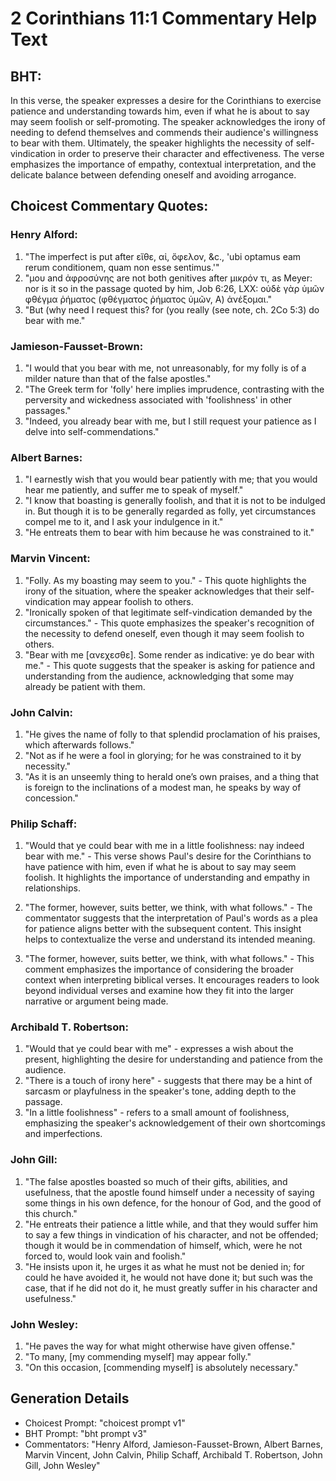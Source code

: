 # 2 Corinthians 11:1 Commentary Help Text

## BHT:
In this verse, the speaker expresses a desire for the Corinthians to exercise patience and understanding towards him, even if what he is about to say may seem foolish or self-promoting. The speaker acknowledges the irony of needing to defend themselves and commends their audience's willingness to bear with them. Ultimately, the speaker highlights the necessity of self-vindication in order to preserve their character and effectiveness. The verse emphasizes the importance of empathy, contextual interpretation, and the delicate balance between defending oneself and avoiding arrogance.

## Choicest Commentary Quotes:
### Henry Alford:
1. "The imperfect is put after εἴθε, αἰ, ὄφελον, &c., 'ubi optamus eam rerum conditionem, quam non esse sentimus.'" 
2. "μου and ἀφροσύνης are not both genitives after μικρόν τι, as Meyer: nor is it so in the passage quoted by him, Job 6:26, LXX: οὐδὲ γὰρ ὑμῶν φθέγμα ῥήματος (φθέγματος ῥήματος ὑμῶν, Α) ἀνέξομαι." 
3. "But (why need I request this? for (you really (see note, ch. 2Co 5:3) do bear with me."

### Jamieson-Fausset-Brown:
1. "I would that you bear with me, not unreasonably, for my folly is of a milder nature than that of the false apostles."
2. "The Greek term for 'folly' here implies imprudence, contrasting with the perversity and wickedness associated with 'foolishness' in other passages."
3. "Indeed, you already bear with me, but I still request your patience as I delve into self-commendations."

### Albert Barnes:
1. "I earnestly wish that you would bear patiently with me; that you would hear me patiently, and suffer me to speak of myself."
2. "I know that boasting is generally foolish, and that it is not to be indulged in. But though it is to be generally regarded as folly, yet circumstances compel me to it, and I ask your indulgence in it."
3. "He entreats them to bear with him because he was constrained to it."

### Marvin Vincent:
1. "Folly. As my boasting may seem to you." - This quote highlights the irony of the situation, where the speaker acknowledges that their self-vindication may appear foolish to others.
2. "Ironically spoken of that legitimate self-vindication demanded by the circumstances." - This quote emphasizes the speaker's recognition of the necessity to defend oneself, even though it may seem foolish to others.
3. "Bear with me [ανεχεσθε]. Some render as indicative: ye do bear with me." - This quote suggests that the speaker is asking for patience and understanding from the audience, acknowledging that some may already be patient with them.

### John Calvin:
1. "He gives the name of folly to that splendid proclamation of his praises, which afterwards follows."
2. "Not as if he were a fool in glorying; for he was constrained to it by necessity."
3. "As it is an unseemly thing to herald one’s own praises, and a thing that is foreign to the inclinations of a modest man, he speaks by way of concession."

### Philip Schaff:
1. "Would that ye could bear with me in a little foolishness: nay indeed bear with me." - This verse shows Paul's desire for the Corinthians to have patience with him, even if what he is about to say may seem foolish. It highlights the importance of understanding and empathy in relationships.

2. "The former, however, suits better, we think, with what follows." - The commentator suggests that the interpretation of Paul's words as a plea for patience aligns better with the subsequent content. This insight helps to contextualize the verse and understand its intended meaning.

3. "The former, however, suits better, we think, with what follows." - This comment emphasizes the importance of considering the broader context when interpreting biblical verses. It encourages readers to look beyond individual verses and examine how they fit into the larger narrative or argument being made.

### Archibald T. Robertson:
1. "Would that ye could bear with me" - expresses a wish about the present, highlighting the desire for understanding and patience from the audience.
2. "There is a touch of irony here" - suggests that there may be a hint of sarcasm or playfulness in the speaker's tone, adding depth to the passage.
3. "In a little foolishness" - refers to a small amount of foolishness, emphasizing the speaker's acknowledgement of their own shortcomings and imperfections.

### John Gill:
1. "The false apostles boasted so much of their gifts, abilities, and usefulness, that the apostle found himself under a necessity of saying some things in his own defence, for the honour of God, and the good of this church."
2. "He entreats their patience a little while, and that they would suffer him to say a few things in vindication of his character, and not be offended; though it would be in commendation of himself, which, were he not forced to, would look vain and foolish."
3. "He insists upon it, he urges it as what he must not be denied in; for could he have avoided it, he would not have done it; but such was the case, that if he did not do it, he must greatly suffer in his character and usefulness."

### John Wesley:
1. "He paves the way for what might otherwise have given offense."
2. "To many, [my commending myself] may appear folly."
3. "On this occasion, [commending myself] is absolutely necessary."


## Generation Details
- Choicest Prompt: "choicest prompt v1"
- BHT Prompt: "bht prompt v3"
- Commentators: "Henry Alford, Jamieson-Fausset-Brown, Albert Barnes, Marvin Vincent, John Calvin, Philip Schaff, Archibald T. Robertson, John Gill, John Wesley"
